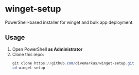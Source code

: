 # winget-setup

PowerShell-based installer for winget and bulk app deployment.

## Usage

1. Open PowerShell **as Administrator**  
2. Clone this repo:  
   ```powershell
   git clone https://github.com/divemarkus/winget-setup.git
   cd winget-setup
